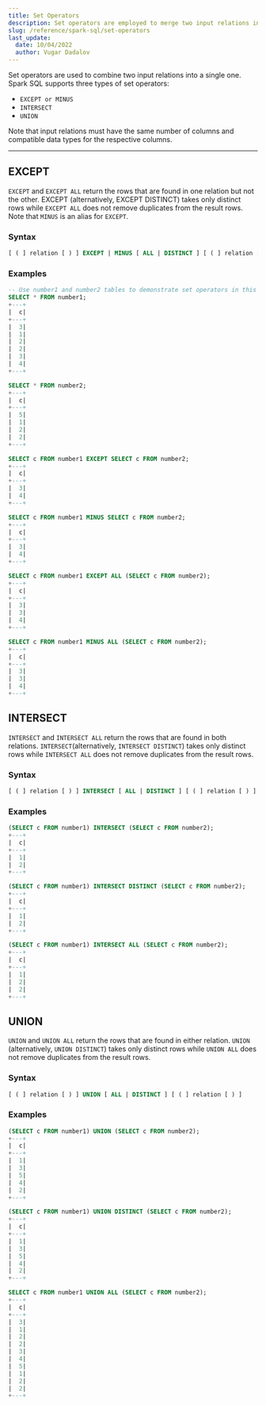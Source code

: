 ```yaml
---
title: Set Operators
description: Set operators are employed to merge two input relations into a unified result, facilitating the combination of data sets in a single operation.
slug: /reference/spark-sql/set-operators
last_update:
  date: 10/04/2022
  author: Vugar Dadalov
---
```


Set operators are used to combine two input relations into a single one. Spark SQL supports three types of set operators:

- `EXCEPT or MINUS`
- `INTERSECT`
- `UNION`

Note that input relations must have the same number of columns and compatible data types for the respective columns.

---

## EXCEPT

`EXCEPT` and `EXCEPT ALL` return the rows that are found in one relation but not the other. EXCEPT (alternatively, EXCEPT DISTINCT) takes only distinct rows while `EXCEPT ALL` does not remove duplicates from the result rows. Note that `MINUS` is an alias for `EXCEPT`.

### Syntax

```sql
[ ( ] relation [ ) ] EXCEPT | MINUS [ ALL | DISTINCT ] [ ( ] relation [ ) ]
```

### Examples

```sql
-- Use number1 and number2 tables to demonstrate set operators in this page.
SELECT * FROM number1;
+---+
|  c|
+---+
|  3|
|  1|
|  2|
|  2|
|  3|
|  4|
+---+

SELECT * FROM number2;
+---+
|  c|
+---+
|  5|
|  1|
|  2|
|  2|
+---+

SELECT c FROM number1 EXCEPT SELECT c FROM number2;
+---+
|  c|
+---+
|  3|
|  4|
+---+

SELECT c FROM number1 MINUS SELECT c FROM number2;
+---+
|  c|
+---+
|  3|
|  4|
+---+

SELECT c FROM number1 EXCEPT ALL (SELECT c FROM number2);
+---+
|  c|
+---+
|  3|
|  3|
|  4|
+---+

SELECT c FROM number1 MINUS ALL (SELECT c FROM number2);
+---+
|  c|
+---+
|  3|
|  3|
|  4|
+---+
```

## INTERSECT

`INTERSECT` and `INTERSECT ALL` return the rows that are found in both relations. `INTERSECT`(alternatively, `INTERSECT DISTINCT`) takes only distinct rows while `INTERSECT ALL` does not remove duplicates from the result rows.

### Syntax

```sql
[ ( ] relation [ ) ] INTERSECT [ ALL | DISTINCT ] [ ( ] relation [ ) ]
```

### Examples

```sql
(SELECT c FROM number1) INTERSECT (SELECT c FROM number2);
+---+
|  c|
+---+
|  1|
|  2|
+---+

(SELECT c FROM number1) INTERSECT DISTINCT (SELECT c FROM number2);
+---+
|  c|
+---+
|  1|
|  2|
+---+

(SELECT c FROM number1) INTERSECT ALL (SELECT c FROM number2);
+---+
|  c|
+---+
|  1|
|  2|
|  2|
+---+
```

## UNION

`UNION` and `UNION ALL` return the rows that are found in either relation. `UNION` (alternatively, `UNION DISTINCT`) takes only distinct rows while `UNION ALL` does not remove duplicates from the result rows.

### Syntax

```sql
[ ( ] relation [ ) ] UNION [ ALL | DISTINCT ] [ ( ] relation [ ) ]
```

### Examples

```sql
(SELECT c FROM number1) UNION (SELECT c FROM number2);
+---+
|  c|
+---+
|  1|
|  3|
|  5|
|  4|
|  2|
+---+

(SELECT c FROM number1) UNION DISTINCT (SELECT c FROM number2);
+---+
|  c|
+---+
|  1|
|  3|
|  5|
|  4|
|  2|
+---+

SELECT c FROM number1 UNION ALL (SELECT c FROM number2);
+---+
|  c|
+---+
|  3|
|  1|
|  2|
|  2|
|  3|
|  4|
|  5|
|  1|
|  2|
|  2|
+---+
```
